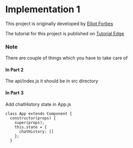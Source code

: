 # Implementation 1

This project is originally developed by [Elliot Forbes](https://github.com/elliotforbes)

The tutorial for this project is published on [Tutorial Edge](https://tutorialedge.net/projects/chat-system-in-go-and-react/)

### Note

There are couple of things which you have to take care of

#### In Part 2

The api/index.js it should be in src directory

#### In Part 3

Add chatHistory state in App.js

```
class App extends Component {
  constructor(props) {
    super(props);
    this.state = {
      chatHistory: []
    };
  }
```
